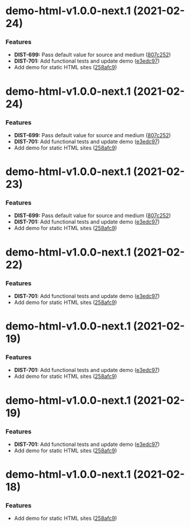 # demo-html-v1.0.0-next.1 (2021-02-24)


### Features

* **DIST-699:** Pass default value for source and medium ([807c252](https://github.com/Typeform/embed/commit/807c2523ef7147c67619963020eddb91c64bf2eb))
* **DIST-701:** Add functional tests and update demo ([e3edc97](https://github.com/Typeform/embed/commit/e3edc9746381773b5c57f17d1fdd8185d9ce3d11))
* Add demo for static HTML sites ([258afc9](https://github.com/Typeform/embed/commit/258afc9e36ddbeb23505e9d95a32b0b683662180))

# demo-html-v1.0.0-next.1 (2021-02-24)


### Features

* **DIST-699:** Pass default value for source and medium ([807c252](https://github.com/Typeform/embed/commit/807c2523ef7147c67619963020eddb91c64bf2eb))
* **DIST-701:** Add functional tests and update demo ([e3edc97](https://github.com/Typeform/embed/commit/e3edc9746381773b5c57f17d1fdd8185d9ce3d11))
* Add demo for static HTML sites ([258afc9](https://github.com/Typeform/embed/commit/258afc9e36ddbeb23505e9d95a32b0b683662180))

# demo-html-v1.0.0-next.1 (2021-02-23)


### Features

* **DIST-699:** Pass default value for source and medium ([807c252](https://github.com/Typeform/embed/commit/807c2523ef7147c67619963020eddb91c64bf2eb))
* **DIST-701:** Add functional tests and update demo ([e3edc97](https://github.com/Typeform/embed/commit/e3edc9746381773b5c57f17d1fdd8185d9ce3d11))
* Add demo for static HTML sites ([258afc9](https://github.com/Typeform/embed/commit/258afc9e36ddbeb23505e9d95a32b0b683662180))

# demo-html-v1.0.0-next.1 (2021-02-22)


### Features

* **DIST-701:** Add functional tests and update demo ([e3edc97](https://github.com/Typeform/embed/commit/e3edc9746381773b5c57f17d1fdd8185d9ce3d11))
* Add demo for static HTML sites ([258afc9](https://github.com/Typeform/embed/commit/258afc9e36ddbeb23505e9d95a32b0b683662180))

# demo-html-v1.0.0-next.1 (2021-02-19)


### Features

* **DIST-701:** Add functional tests and update demo ([e3edc97](https://github.com/Typeform/embed/commit/e3edc9746381773b5c57f17d1fdd8185d9ce3d11))
* Add demo for static HTML sites ([258afc9](https://github.com/Typeform/embed/commit/258afc9e36ddbeb23505e9d95a32b0b683662180))

# demo-html-v1.0.0-next.1 (2021-02-19)


### Features

* **DIST-701:** Add functional tests and update demo ([e3edc97](https://github.com/Typeform/embed/commit/e3edc9746381773b5c57f17d1fdd8185d9ce3d11))
* Add demo for static HTML sites ([258afc9](https://github.com/Typeform/embed/commit/258afc9e36ddbeb23505e9d95a32b0b683662180))

# demo-html-v1.0.0-next.1 (2021-02-18)


### Features

* Add demo for static HTML sites ([258afc9](https://github.com/Typeform/embed/commit/258afc9e36ddbeb23505e9d95a32b0b683662180))
